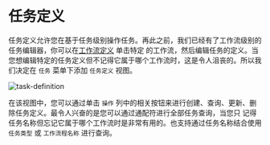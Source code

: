 # 任务定义

任务定义允许您在基于任务级别操作任务。再此之前，我们已经有了工作流级别的任务编辑器，你可以在[工作流定义](workflow-definition.md) 单击特定
的工作流，然后编辑任务的定义。当您想编辑特定的任务定义但不记得它属于哪个工作流时，这是令人沮丧的。所以我们决定在 `任务` 菜单下添加 `任务定义` 视图。

![task-definition](/img/new_ui/dev/project/task-definition.jpg)

在该视图中，您可以通过单击 `操作` 列中的相关按钮来进行创建、查询、更新、删除任务定义。最令人兴奋的是您可以通过通配符进行全部任务查询，当您只
记得任务名称但忘记它属于哪个工作流时是非常有用的。也支持通过任务名称结合使用 `任务类型` 或 `工作流程名称` 进行查询。
